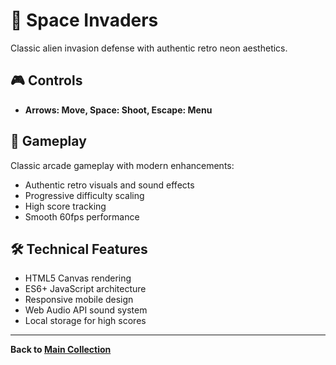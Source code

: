 # 👾 Space Invaders

Classic alien invasion defense with authentic retro neon aesthetics.

## 🎮 Controls

- **Arrows: Move, Space: Shoot, Escape: Menu**

## 🎯 Gameplay

Classic arcade gameplay with modern enhancements:
- Authentic retro visuals and sound effects
- Progressive difficulty scaling
- High score tracking
- Smooth 60fps performance

## 🛠️ Technical Features

- HTML5 Canvas rendering
- ES6+ JavaScript architecture
- Responsive mobile design
- Web Audio API sound system
- Local storage for high scores

---
**Back to [Main Collection](../index.html)**
